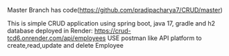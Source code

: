 Master Branch has code(https://github.com/pradipacharya7/CRUD/master)

This is simple CRUD application using spring boot, java 17, gradle and h2 database
deployed in Render: https://crud-tcd6.onrender.com/api/employees
USE postman like  API platform to create,read,update and delete Employee 
